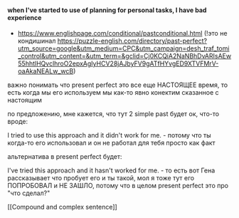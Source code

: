 #### when I've started to use of planning for personal tasks, I have bad experience

- https://www.englishpage.com/conditional/pastconditional.html  (!это не кондишинал https://puzzle-english.com/directory/past-perfect?utm_source=google&utm_medium=CPC&utm_campaign=desh_traf_tomi_control&utm_content=&utm_term=&gclid=Cj0KCQiA2NaNBhDvARIsAEw55hhtlHQvclhroO2epxAgIyHCV28jAJbyFV9gATfHYvgED9XTVFMrV-oaAkaNEALw_wcB) 

важно понимать что present perfect это все еще НАСТОЯЩЕЕ время, то есть когда мы его используем мы как-то явно конектим сказанное с настоящим

по предложению, мне кажется, что тут 2 simple past будет ок, что-то вроде:

I tried to use this approach and it didn't work for me. - потому что ты когда-то его использовал и он не работал для тебя просто как факт

альтернатива в present perfect будет:

I've tried this approach and it hasn't worked for me. - то есть вот Гена рассказывает что пробует его и ты такой, мол я тоже тут его ПОПРОБОВАЛ и НЕ ЗАШЛО, потому что в целом present perfect это про "что сделал?"

[[Compound and complex sentence]]
